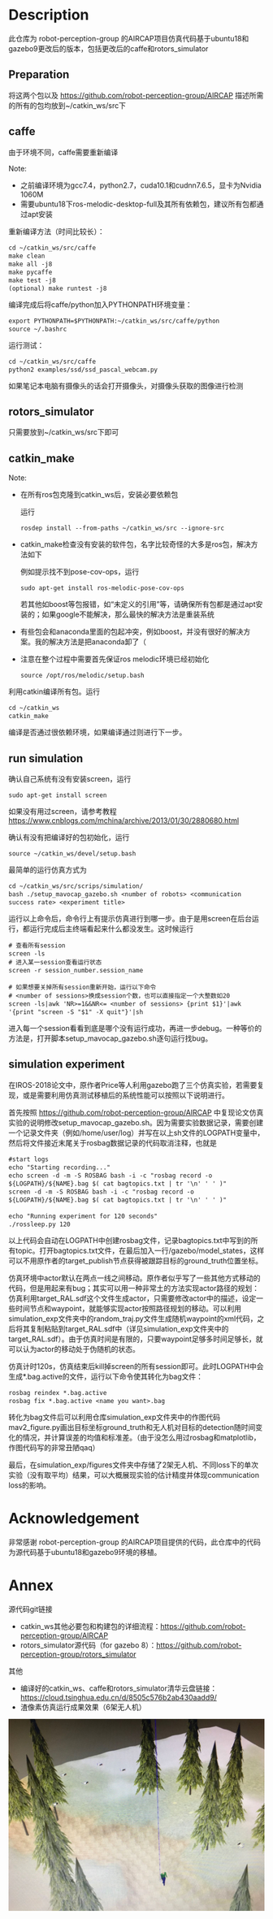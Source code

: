# Description

此仓库为 robot-perception-group 的AIRCAP项目仿真代码基于ubuntu18和gazebo9更改后的版本，包括更改后的caffe和rotors_simulator

## Preparation

将这两个包以及 https://github.com/robot-perception-group/AIRCAP 描述所需的所有的包均放到~/catkin_ws/src下

## caffe

由于环境不同，caffe需要重新编译

Note:

* 之前编译环境为gcc7.4，python2.7，cuda10.1和cudnn7.6.5，显卡为Nvidia 1060M
* 需要ubuntu18下ros-melodic-desktop-full及其所有依赖包，建议所有包都通过apt安装

重新编译方法（时间比较长）：

    cd ~/catkin_ws/src/caffe
    make clean
    make all -j8
    make pycaffe
    make test -j8
    (optional) make runtest -j8
    
编译完成后将caffe/python加入PYTHONPATH环境变量：
    
    export PYTHONPATH=$PYTHONPATH:~/catkin_ws/src/caffe/python
    source ~/.bashrc

运行测试：
    
    cd ~/catkin_ws/src/caffe
    python2 examples/ssd/ssd_pascal_webcam.py

如果笔记本电脑有摄像头的话会打开摄像头，对摄像头获取的图像进行检测

## rotors_simulator

只需要放到~/catkin_ws/src下即可

## catkin_make

Note:

* 在所有ros包克隆到catkin_ws后，安装必要依赖包

  运行
  
      rosdep install --from-paths ~/catkin_ws/src --ignore-src

* catkin_make检查没有安装的软件包，名字比较奇怪的大多是ros包，解决方法如下

  例如提示找不到pose-cov-ops，运行

      sudo apt-get install ros-melodic-pose-cov-ops
  
  若其他如boost等包报错，如“未定义的引用”等，请确保所有包都是通过apt安装的；如果google不能解决，那么最快的解决方法是重装系统
      
* 有些包会和anaconda里面的包起冲突，例如boost，并没有很好的解决方案。我的解决方法是把anaconda卸了（

* 注意在整个过程中需要首先保证ros melodic环境已经初始化

      source /opt/ros/melodic/setup.bash

利用catkin编译所有包。运行

    cd ~/catkin_ws
    catkin_make

编译是否通过很依赖环境，如果编译通过则进行下一步。

## run simulation

确认自己系统有没有安装screen，运行

    sudo apt-get install screen

如果没有用过screen，请参考教程 https://www.cnblogs.com/mchina/archive/2013/01/30/2880680.html

确认有没有把编译好的包初始化，运行

    source ~/catkin_ws/devel/setup.bash

最简单的运行仿真方式为

    cd ~/catkin_ws/src/scrips/simulation/
    bash ./setup_mavocap_gazebo.sh <number of robots> <communication success rate> <experiment title>

运行以上命令后，命令行上有提示仿真进行到哪一步。由于是用screen在后台运行，都运行完成后主终端看起来什么都没发生。这时候运行

    # 查看所有session
    screen -ls
    # 进入某一session查看运行状态
    screen -r session_number.session_name
    
    # 如果想要关掉所有session重新开始，运行以下命令
    # <number of sessions>换成session个数，也可以直接指定一个大整数如20
    screen -ls|awk 'NR>=1&&NR<= <number of sessions> {print $1}'|awk '{print "screen -S "$1" -X quit"}'|sh

进入每一个session看看到底是哪个没有运行成功，再进一步debug。一种等价的方法是，打开脚本setup_mavocap_gazebo.sh逐句运行找bug。

## simulation experiment

在IROS-2018论文中，原作者Price等人利用gazebo跑了三个仿真实验，若需要复现，或是需要利用仿真测试移植后的系统性能可以按照以下说明进行。

首先按照 https://github.com/robot-perception-group/AIRCAP 中复现论文仿真实验的说明修改setup_mavocap_gazebo.sh。因为需要实验数据记录，需要创建一个记录文件夹（例如/home/user/log）并写在以上sh文件的LOGPATH变量中，然后将文件接近末尾关于rosbag数据记录的代码取消注释，也就是

    #start logs
    echo "Starting recording..."
    echo screen -d -m -S ROSBAG bash -i -c "rosbag record -o ${LOGPATH}/${NAME}.bag $( cat bagtopics.txt | tr '\n' ' ' )"
    screen -d -m -S ROSBAG bash -i -c "rosbag record -o ${LOGPATH}/${NAME}.bag $( cat bagtopics.txt | tr '\n' ' ' )"

    echo "Running experiment for 120 seconds"
    ./rossleep.py 120
    
以上代码会自动在LOGPATH中创建rosbag文件，记录bagtopics.txt中写到的所有topic。打开bagtopics.txt文件，在最后加入一行/gazebo/model_states，这样可以不用原作者的target_publish节点获得被跟踪目标的ground_truth位置坐标。

仿真环境中actor默认在两点一线之间移动。原作者似乎写了一些其他方式移动的代码，但是用起来有bug；其实可以用一种非常土的方法实现actor路径的规划：仿真利用target_RAL.sdf这个文件生成actor，只需要修改actor中的描述，设定一些时间节点和waypoint，就能够实现actor按照路径规划的移动。可以利用simulation_exp文件夹中的random_traj.py文件生成随机waypoint的xml代码，之后将其复制粘贴到target_RAL.sdf中（详见simulation_exp文件夹中的target_RAL.sdf）。由于仿真时间是有限的，只要waypoint足够多时间足够长，就可以认为actor的移动处于伪随机的状态。

仿真计时120s，仿真结束后kill掉screen的所有session即可。此时LOGPATH中会生成*.bag.active的文件，运行以下命令使其转化为bag文件：

    rosbag reindex *.bag.active
    rosbag fix *.bag.active <name you want>.bag

转化为bag文件后可以利用仓库simulation_exp文件夹中的作图代码mav2_figure.py画出目标坐标ground_truth和无人机对目标的detection随时间变化的情况，并计算误差的均值和标准差。（由于没怎么用过rosbag和matplotlib，作图代码写的非常丑陋qaq）

最后，在simulation_exp/figures文件夹中存储了2架无人机、不同loss下的单次实验（没有取平均）结果，可以大概展现实验的估计精度并体现communication loss的影响。

# Acknowledgement

非常感谢 robot-perception-group 的AIRCAP项目提供的代码，此仓库中的代码为源代码基于ubuntu18和gazebo9环境的移植。

# Annex 

源代码git链接
* catkin_ws其他必要包和构建包的详细流程：https://github.com/robot-perception-group/AIRCAP
* rotors_simulator源代码（for gazebo 8）：https://github.com/robot-perception-group/rotors_simulator

其他
* 编译好的catkin_ws、caffe和rotors_simulator清华云盘链接：https://cloud.tsinghua.edu.cn/d/8505c576b2ab430aadd9/
* 渣像素仿真运行成果效果（6架无人机）

![](https://github.com/Cooperative-Visual-Tracking-SRT/revised_simulation_code/blob/master/result.jpg)
